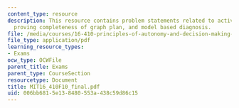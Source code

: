 ```yaml
---
content_type: resource
description: This resource contains problem statements related to activity planning,
  proving completeness of graph plan, and model based diagnosis.
file: /media/courses/16-410-principles-of-autonomy-and-decision-making-fall-2010/006bb6815e138480553a438c59d86c15_MIT16_410F10_final.pdf
file_type: application/pdf
learning_resource_types:
- Exams
ocw_type: OCWFile
parent_title: Exams
parent_type: CourseSection
resourcetype: Document
title: MIT16_410F10_final.pdf
uid: 006bb681-5e13-8480-553a-438c59d86c15
---
```

